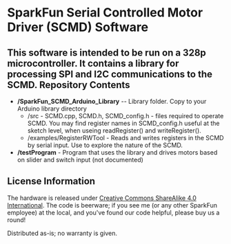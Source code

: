SparkFun Serial Controlled Motor Driver (SCMD) Software
=======================================

This software is intended to be run on a 328p microcontroller.  It contains a library for processing SPI and I2C communications to the SCMD.
Repository Contents
-------------------
* **/SparkFun_SCMD_Arduino_Library** -- Library folder.  Copy to your Arduino library directory
    * /src - SCMD.cpp, SCMD.h, SCMD_config.h - files required to operate SCMD.  You may find register names in SCMD_config.h useful at the sketch level, when useing readRegister() and writeRegister().
    * /examples/RegisterRWTool - Reads and writes registers in the SCMD by serial input.  Use to explore the nature of the SCMD.
* **/testProgram** - Program that uses the library and drives motors based on slider and switch input (not documented)

License Information
-------------------
The hardware is released under [Creative Commons ShareAlike 4.0 International](https://creativecommons.org/licenses/by-sa/4.0/).
The code is beerware; if you see me (or any other SparkFun employee) at the local, and you've found our code helpful, please buy us a round!

Distributed as-is; no warranty is given.